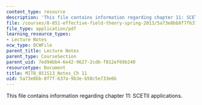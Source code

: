 ```yaml
---
content_type: resource
description: 'This file contains information regarding chapter 11: SCETII applications.'
file: /courses/8-851-effective-field-theory-spring-2013/5a73e8bb8f7f637a9b3eb58c5e733e6b_MIT8_851S13_SCETIIApplicat.pdf
file_type: application/pdf
learning_resource_types:
- Lecture Notes
ocw_type: OCWFile
parent_title: Lecture Notes
parent_type: CourseSection
parent_uid: 7ed94bb4-6e42-9627-2cdb-f812ef69b240
resourcetype: Document
title: MIT8_851S13_Notes_Ch 11
uid: 5a73e8bb-8f7f-637a-9b3e-b58c5e733e6b
---
```

This file contains information regarding chapter 11: SCETII applications.

